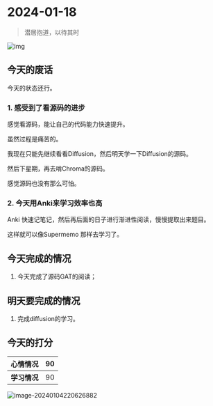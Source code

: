 # 2024-01-18

> 潜居抱道，以待其时

![img](https://dezhi0730.oss-cn-hongkong.aliyuncs.com/dezhi0730/BAF7563CFD4918F6ADAFAB95540_B8DC4A65_4EEBC6.jpg)

## 今天的废话

今天的状态还行。

### 1. 感受到了看源码的进步

感觉看源码，能让自己的代码能力快速提升。

虽然过程是痛苦的。

我现在只能先继续看看Diffusion，然后明天学一下Diffusion的源码。

然后下星期，再去啃Chroma的源码。

感觉源码也没有那么可怕。

### 2. 今天用Anki来学习效率也高

Anki 快速记笔记，然后再后面的日子进行渐进性阅读，慢慢提取出来题目。

这样就可以像Supermemo 那样去学习了。



## 今天完成的情况

1. 今天完成了源码GAT的阅读；



## 明天要完成的情况

1. 完成diffusion的学习。



## 今天的打分

|**心情情况**| 90 |
|  ----  | ----  |
|**学习情况**| 90 |

![image-20240104220626882](https://dezhi0730.oss-cn-hongkong.aliyuncs.com/dezhi0730/image-20240104220626882.png)


